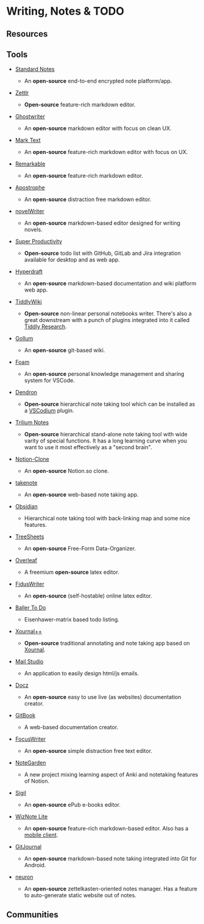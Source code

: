 # Writing, Notes & TODO

## Resources

## Tools

* [Standard Notes](https://standardnotes.org)
  
   * An **open-source** end-to-end encrypted note platform/app.

* [Zettlr](https://www.zettlr.com)
  
   * **Open-source** feature-rich markdown editor.

* [Ghostwriter](https://wereturtle.github.io/ghostwriter)
  
   * An **open-source** markdown editor with focus on clean UX.

* [Mark Text](https://marktext.app)
  
   * An **open-source** feature-rich markdown editor with focus on UX.

* [Remarkable](https://github.com/jamiemcg/remarkable)
  
   * An **open-source** feature-rich markdown editor.

* [Apostrophe](https://gitlab.gnome.org/World/apostrophe)
  
   * An **open-source** distraction free markdown editor.

* [novelWriter](https://github.com/vkbo/novelWriter)
  
   * An **open-source** markdown-based editor designed for writing novels.

* [Super Productivity](https://super-productivity.com)
  
   * **Open-source** todo list with GitHub, GitLab and Jira integration available for desktop and as web app.

* [Hyperdraft](https://hyperdraft.rosano.ca)
  
   * An **open-source** markdown-based documentation and wiki platform web app. 

* [TiddlyWiki](https://tiddlywiki.com)
  
   * **Open-source** non-linear personal notebooks writer. There's also a great downstream with a punch of plugins integrated into it called [Tiddly Research](https://github.com/kebifurai/TiddlyResearch).

* [Gollum](https://github.com/gollum/gollum)
  
   - An **open-source** git-based wiki.

* [Foam](https://foambubble.github.io/foam)
  
   * An **open-source** personal knowledge management and sharing system for VSCode.

* [Dendron](https://dendron.so)
  
   * **Open-source** hierarchical note taking tool which can be installed as a [VSCodium](https://github.com/VSCodium/vscodium) plugin.

* [Trilium Notes](https://github.com/zadam/trilium)
  
   * **Open-source** hierarchical stand-alone note taking tool with wide varity of special functions. It has a long learning curve when you want to use it most effectively as a "second brain".

* [Notion-Clone](https://github.com/konstantinmuenster/notion-clone)
  
   * An **open-source** Notion.so clone.

* [takenote](https://github.com/taniarascia/takenote)
  
   * An **open-source** web-based note taking app.

* [Obsidian](https://obsidian.md)
  
   * Hierarchical note taking tool with back-linking map and some nice features.

* [TreeSheets](https://github.com/aardappel/treesheets)
  
   * An **open-source** Free-Form Data-Organizer.

* [Overleaf](https://www.overleaf.com)
  
   * A freemium **open-source** latex editor.

* [FidusWriter](https://www.fiduswriter.org)
  
   * An **open-source** (self-hostable) online latex editor.

* [Baller To Do](https://ballertodo.com)
  
   * Eisenhawer-matrix based todo listing.

* [Xournal++](https://github.com/xournalpp/xournalpp)
  
   * **Open-source** traditional annotating and note taking app based on [Xournal](https://sourceforge.net/projects/xournal/).

* [Mail Studio](https://mailstudio.app)
  
   * An application to easily design html/js emails.

* [Docz](https://github.com/pedronauck/docz)
  
   * An **open-source** easy to use live (as websites) documentation creator.

* [GitBook](https://www.gitbook.com)
  
   - A web-based documentation creator.

* [FocusWriter](https://github.com/gottcode/focuswriter)
  
   * An **open-source** simple distraction free text editor.

* [NoteGarden](https://notegarden.web.app)
  
   * A new project mixing learning aspect of Anki and notetaking features of Notion.

* [Sigil](https://github.com/Sigil-Ebook/Sigil)
  
   * An **open-source** ePub e-books editor.

* [WizNote Lite](https://github.com/WizTeam/WizNoteLite)
  
   * An **open-source** feature-rich markdown-based editor. Also has a [mobile client](https://github.com/WizTeam/WizNoteLiteMobile).

* [GitJournal](https://github.com/GitJournal/GitJournal)
  
   * An **open-source** markdown-based note taking integrated into Git for Android.

* [neuron](https://github.com/srid/neuron)
  
   * An **open-source** zettelkasten-oriented notes manager. Has a feature to auto-generate static website out of notes.

## Communities
